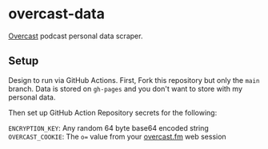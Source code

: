 # overcast-data

[Overcast](https://overcast.fm) podcast personal data scraper.

## Setup

Design to run via GitHub Actions. First, Fork this repository but only the `main` branch. Data is stored on `gh-pages` and you don't want to store with my personal data.

Then set up GitHub Action Repository secrets for the following:

`ENCRYPTION_KEY`: Any random 64 byte base64 encoded string
`OVERCAST_COOKIE`: The `o=` value from your [overcast.fm](https://overcast.fm/) web session
